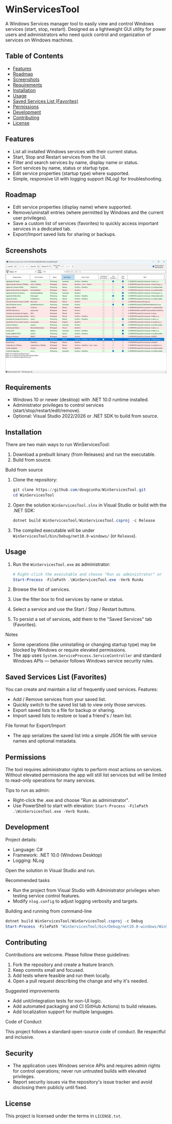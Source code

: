 # WinServicesTool

A Windows Services manager tool to easily view and control Windows services (start, stop, restart). Designed as a lightweight GUI utility for power users and administrators who need quick control and organization of services on Windows machines.

## Table of Contents

- [Features](#features)
- [Roadmap](#roadmap)
- [Screenshots](#screenshots)
- [Requirements](#requirements)
- [Installation](#installation)
- [Usage](#usage)
- [Saved Services List (Favorites)](#saved-services-list-favorites)
- [Permissions](#permissions)
- [Development](#development)
- [Contributing](#contributing)
- [License](#license)

## Features

- List all installed Windows services with their current status.
- Start, Stop and Restart services from the UI.
- Filter and search services by name, display name or status.
- Sort services by name, status or startup type.
- Edit service properties (startup type) where supported.
- Simple, responsive UI with logging support (NLog) for troubleshooting.

## Roadmap

- Edit service properties (display name) where supported.
- Remove/uninstall entries (where permitted by Windows and the current user privileges).
- Save a custom list of services (favorites) to quickly access important services in a dedicated tab.
- Export/Import saved lists for sharing or backups.


## Screenshots

![Main window](WinServicesTool/Screenshots/WinServicesTool.png)

## Requirements

- Windows 10 or newer (desktop) with .NET 10.0 runtime installed.
- Administrator privileges to control services (start/stop/restart/edit/remove).
- Optional: Visual Studio 2022/2026 or .NET SDK to build from source.

## Installation

There are two main ways to run WinServicesTool:

1. Download a prebuilt binary (from Releases) and run the executable.
2. Build from source.

Build from source

1. Clone the repository:

    ```powershell
    git clone https://github.com/dougcunha/WinServicesTool.git
    cd WinServicesTool
    ```

2. Open the solution `WinServicesTool.slnx` in Visual Studio or build with the .NET SDK:

    ```powershell
    dotnet build WinServicesTool/WinServicesTool.csproj -c Release
    ```

3. The compiled executable will be under `WinServicesTool/bin/Debug/net10.0-windows/` (or `Release`).

## Usage

1. Run the `WinServicesTool.exe` as administrator:

    ```powershell
    # Right-click the executable and choose "Run as administrator" or
    Start-Process -FilePath .\WinServicesTool.exe -Verb RunAs
    ```

2. Browse the list of services.
3. Use the filter box to find services by name or status.
4. Select a service and use the Start / Stop / Restart buttons.
5. To persist a set of services, add them to the "Saved Services" tab (Favorites).

Notes

- Some operations (like uninstalling or changing startup type) may be blocked by Windows or require elevated permissions.
- The app uses `System.ServiceProcess.ServiceController` and standard Windows APIs — behavior follows Windows service security rules.

## Saved Services List (Favorites)

You can create and maintain a list of frequently used services. Features:

- Add / Remove services from your saved list.
- Quickly switch to the saved list tab to view only those services.
- Export saved lists to a file for backup or sharing.
- Import saved lists to restore or load a friend's / team list.

File format for Export/Import

- The app serializes the saved list into a simple JSON file with service names and optional metadata.

## Permissions

The tool requires administrator rights to perform most actions on services. Without elevated permissions the app will still list services but will be limited to read-only operations for many services.

Tips to run as admin:

- Right-click the .exe and choose "Run as administrator".
- Use PowerShell to start with elevation: `Start-Process -FilePath .\WinServicesTool.exe -Verb RunAs`.

## Development

Project details:

- Language: C#
- Framework: .NET 10.0 (Windows Desktop)
- Logging: NLog

Open the solution in Visual Studio and run.

Recommended tasks

- Run the project from Visual Studio with Administrator privileges when testing service control features.
- Modify `nlog.config` to adjust logging verbosity and targets.

Building and running from command-line

```powershell
dotnet build WinServicesTool/WinServicesTool.csproj -c Debug
Start-Process -FilePath "WinServicesTool/bin/Debug/net10.0-windows/WinServicesTool.exe" -Verb RunAs
```

## Contributing

Contributions are welcome. Please follow these guidelines:

1. Fork the repository and create a feature branch.
2. Keep commits small and focused.
3. Add tests where feasible and run them locally.
4. Open a pull request describing the change and why it's needed.

Suggested improvements

- Add unit/integration tests for non-UI logic.
- Add automated packaging and CI (GitHub Actions) to build releases.
- Add localization support for multiple languages.

Code of Conduct

This project follows a standard open-source code of conduct. Be respectful and inclusive.

## Security

- The application uses Windows service APIs and requires admin rights for control operations; never run untrusted builds with elevated privileges.
- Report security issues via the repository's issue tracker and avoid disclosing them publicly until fixed.

## License

This project is licensed under the terms in `LICENSE.txt`.